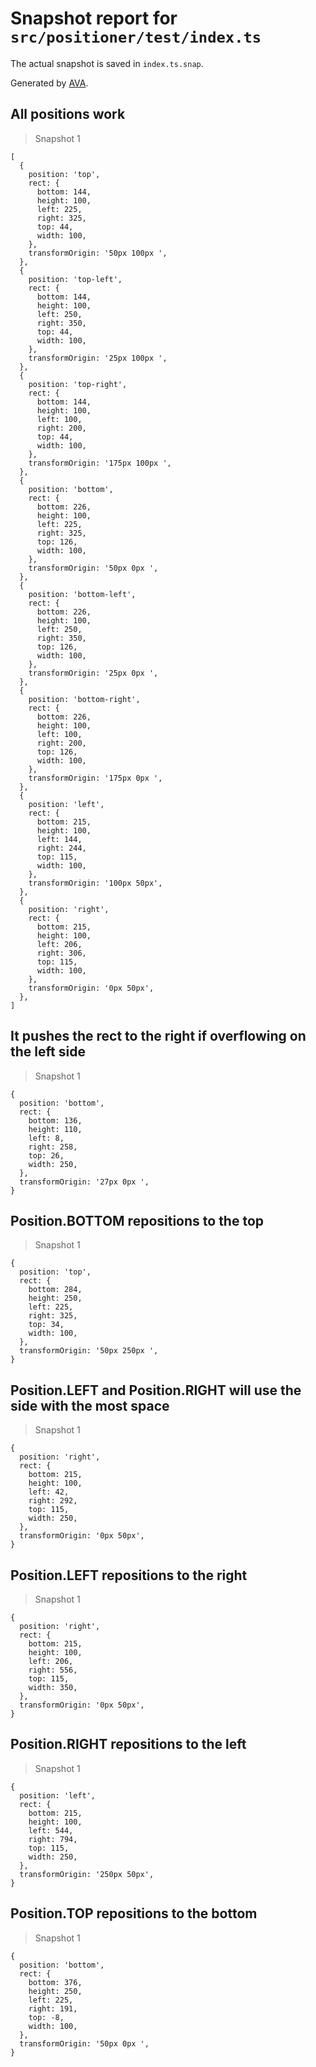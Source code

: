 # Snapshot report for `src/positioner/test/index.ts`

The actual snapshot is saved in `index.ts.snap`.

Generated by [AVA](https://ava.li).

## All positions work

> Snapshot 1

    [
      {
        position: 'top',
        rect: {
          bottom: 144,
          height: 100,
          left: 225,
          right: 325,
          top: 44,
          width: 100,
        },
        transformOrigin: '50px 100px ',
      },
      {
        position: 'top-left',
        rect: {
          bottom: 144,
          height: 100,
          left: 250,
          right: 350,
          top: 44,
          width: 100,
        },
        transformOrigin: '25px 100px ',
      },
      {
        position: 'top-right',
        rect: {
          bottom: 144,
          height: 100,
          left: 100,
          right: 200,
          top: 44,
          width: 100,
        },
        transformOrigin: '175px 100px ',
      },
      {
        position: 'bottom',
        rect: {
          bottom: 226,
          height: 100,
          left: 225,
          right: 325,
          top: 126,
          width: 100,
        },
        transformOrigin: '50px 0px ',
      },
      {
        position: 'bottom-left',
        rect: {
          bottom: 226,
          height: 100,
          left: 250,
          right: 350,
          top: 126,
          width: 100,
        },
        transformOrigin: '25px 0px ',
      },
      {
        position: 'bottom-right',
        rect: {
          bottom: 226,
          height: 100,
          left: 100,
          right: 200,
          top: 126,
          width: 100,
        },
        transformOrigin: '175px 0px ',
      },
      {
        position: 'left',
        rect: {
          bottom: 215,
          height: 100,
          left: 144,
          right: 244,
          top: 115,
          width: 100,
        },
        transformOrigin: '100px 50px',
      },
      {
        position: 'right',
        rect: {
          bottom: 215,
          height: 100,
          left: 206,
          right: 306,
          top: 115,
          width: 100,
        },
        transformOrigin: '0px 50px',
      },
    ]

## It pushes the rect to the right if overflowing on the left side

> Snapshot 1

    {
      position: 'bottom',
      rect: {
        bottom: 136,
        height: 110,
        left: 8,
        right: 258,
        top: 26,
        width: 250,
      },
      transformOrigin: '27px 0px ',
    }

## Position.BOTTOM repositions to the top

> Snapshot 1

    {
      position: 'top',
      rect: {
        bottom: 284,
        height: 250,
        left: 225,
        right: 325,
        top: 34,
        width: 100,
      },
      transformOrigin: '50px 250px ',
    }

## Position.LEFT and Position.RIGHT will use the side with the most space

> Snapshot 1

    {
      position: 'right',
      rect: {
        bottom: 215,
        height: 100,
        left: 42,
        right: 292,
        top: 115,
        width: 250,
      },
      transformOrigin: '0px 50px',
    }

## Position.LEFT repositions to the right

> Snapshot 1

    {
      position: 'right',
      rect: {
        bottom: 215,
        height: 100,
        left: 206,
        right: 556,
        top: 115,
        width: 350,
      },
      transformOrigin: '0px 50px',
    }

## Position.RIGHT repositions to the left

> Snapshot 1

    {
      position: 'left',
      rect: {
        bottom: 215,
        height: 100,
        left: 544,
        right: 794,
        top: 115,
        width: 250,
      },
      transformOrigin: '250px 50px',
    }

## Position.TOP repositions to the bottom

> Snapshot 1

    {
      position: 'bottom',
      rect: {
        bottom: 376,
        height: 250,
        left: 225,
        right: 191,
        top: -8,
        width: 100,
      },
      transformOrigin: '50px 0px ',
    }
